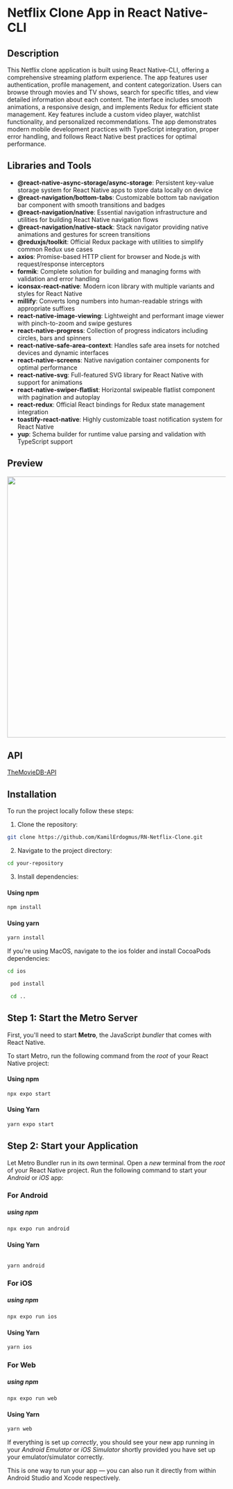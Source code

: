 # Netflix Clone App in React Native-CLI

## Description

This Netflix clone application is built using React Native-CLI, offering a comprehensive streaming platform experience. The app features user authentication, profile management, and content categorization. Users can browse through movies and TV shows, search for specific titles, and view detailed information about each content. The interface includes smooth animations, a responsive design, and implements Redux for efficient state management. Key features include a custom video player, watchlist functionality, and personalized recommendations. The app demonstrates modern mobile development practices with TypeScript integration, proper error handling, and follows React Native best practices for optimal performance.

## Libraries and Tools

- **@react-native-async-storage/async-storage**: Persistent key-value storage system for React Native apps to store data locally on device
- **@react-navigation/bottom-tabs**: Customizable bottom tab navigation bar component with smooth transitions and badges
- **@react-navigation/native**: Essential navigation infrastructure and utilities for building React Native navigation flows
- **@react-navigation/native-stack**: Stack navigator providing native animations and gestures for screen transitions
- **@reduxjs/toolkit**: Official Redux package with utilities to simplify common Redux use cases
- **axios**: Promise-based HTTP client for browser and Node.js with request/response interceptors
- **formik**: Complete solution for building and managing forms with validation and error handling
- **iconsax-react-native**: Modern icon library with multiple variants and styles for React Native
- **millify**: Converts long numbers into human-readable strings with appropriate suffixes
- **react-native-image-viewing**: Lightweight and performant image viewer with pinch-to-zoom and swipe gestures
- **react-native-progress**: Collection of progress indicators including circles, bars and spinners
- **react-native-safe-area-context**: Handles safe area insets for notched devices and dynamic interfaces
- **react-native-screens**: Native navigation container components for optimal performance
- **react-native-svg**: Full-featured SVG library for React Native with support for animations
- **react-native-swiper-flatlist**: Horizontal swipeable flatlist component with pagination and autoplay
- **react-redux**: Official React bindings for Redux state management integration
- **toastify-react-native**: Highly customizable toast notification system for React Native
- **yup**: Schema builder for runtime value parsing and validation with TypeScript support

## Preview

<img src="src/assets/Netflix-GIF.gif" height="600" />

## API

[TheMovieDB-API](https://developer.themoviedb.org/docs/getting-started/)

## Installation

To run the project locally follow these steps:

1. Clone the repository:

```bash
git clone https://github.com/KamilErdogmus/RN-Netflix-Clone.git
```

2. Navigate to the project directory:

```bash
cd your-repository
```

3. Install dependencies:

#### Using npm

```bash
npm install
```

#### Using yarn

```bash
yarn install
```

If you're using MacOS, navigate to the ios folder and install CocoaPods dependencies:

```bash
cd ios
```

```bash
 pod install
```

```bash
 cd ..
```

## Step 1: Start the Metro Server

First, you'll need to start **Metro**, the JavaScript _bundler_ that comes with React Native.

To start Metro, run the following command from the _root_ of your React Native project:

#### Using npm

```bash
npx expo start
```

#### Using Yarn

```bash
yarn expo start
```

## Step 2: Start your Application

Let Metro Bundler run in its _own_ terminal. Open a _new_ terminal from the _root_ of your React Native project. Run the following command to start your _Android_ or _iOS_ app:

### For Android

##### using npm

```bash
npx expo run android
```

#### Using Yarn

```bash

yarn android
```

### For iOS

##### using npm

```bash
npx expo run ios
```

#### Using Yarn

```bash
yarn ios
```

### For Web

##### using npm

```bash
npx expo run web
```

#### Using Yarn

```bash
yarn web
```

If everything is set up _correctly_, you should see your new app running in your _Android Emulator_ or _iOS Simulator_ shortly provided you have set up your emulator/simulator correctly.

This is one way to run your app — you can also run it directly from within Android Studio and Xcode respectively.
